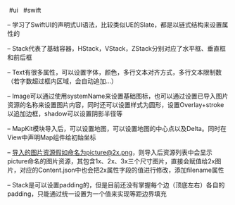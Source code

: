  #ui   #swift  

– 学习了SwiftUI的声明式UI语法，比较类似UE的Slate，都是以链式结构来设置属性的

– Stack代表了基础容器，HStack，VStack，ZStack分别对应了水平框、垂直框和前后框

– Text有很多属性，可以设置字体，颜色，多行文本对齐方式，多行文本限制数（若字数超过框内区域，会自动追加…）

– Image可以通过使用systemName来设置基础图标，也可以通过设置已导入图片资源的名称来设置图片内容，同时还可以设置样式为圆形，设置Overlay+stroke以追加边框，shadow可以设置阴影半径等

– MapKit模块导入后，可以设置地图，可以设置地图的中心点以及Delta。同时在View中声明Map组件给初始坐标

– 导入的图片资源假如命名为picture@2x.png，则导入后资源列表中会显示picture命名的图片资源，其包含1x、2x、3x三个尺寸图片，直接会赋值给2x图片，对应的Content.json中也会把2x属性字段的值进行修改，添加filename属性

– Stack是可以设置padding的，但是目前还没有掌握每个边（顶底左右）各自的padding，只能通过统一设置为一个值来实现等距边界填充